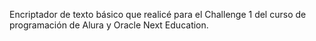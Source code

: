 Encriptador de texto básico que realicé para el Challenge 1 del curso de programación de Alura y Oracle Next Education.